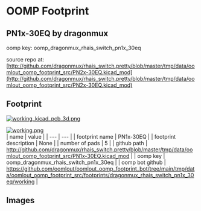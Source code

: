 # OOMP Footprint  
## PN1x-30EQ  by dragonmux  
  
oomp key: oomp_dragonmux_rhais_switch_pn1x_30eq  
  
source repo at: [http://github.com/dragonmux/rhais_switch.pretty/blob/master/tmp/data/oomlout_oomp_footprint_src/PN2x-30EQ.kicad_mod](http://github.com/dragonmux/rhais_switch.pretty/blob/master/tmp/data/oomlout_oomp_footprint_src/PN2x-30EQ.kicad_mod)  
## Footprint  
  
[![working_kicad_pcb_3d.png](working_kicad_pcb_3d_600.png)](working_kicad_pcb_3d.png)  
  
[![working.png](working_600.png)](working.png)  
| name | value | 
| --- | --- | 
| footprint name | PN1x-30EQ | 
| footprint description | None | 
| number of pads | 5 | 
| github path | http://github.com/dragonmux/rhais_switch.pretty/blob/master/tmp/data/oomlout_oomp_footprint_src/PN1x-30EQ.kicad_mod | 
| oomp key | oomp_dragonmux_rhais_switch_pn1x_30eq | 
| oomp bot github | https://github.com/oomlout/oomlout_oomp_footprint_bot/tree/main/tmp/data/oomlout_oomp_footprint_src/footprints/dragonmux_rhais_switch_pn1x_30eq/working | 
## Images  
